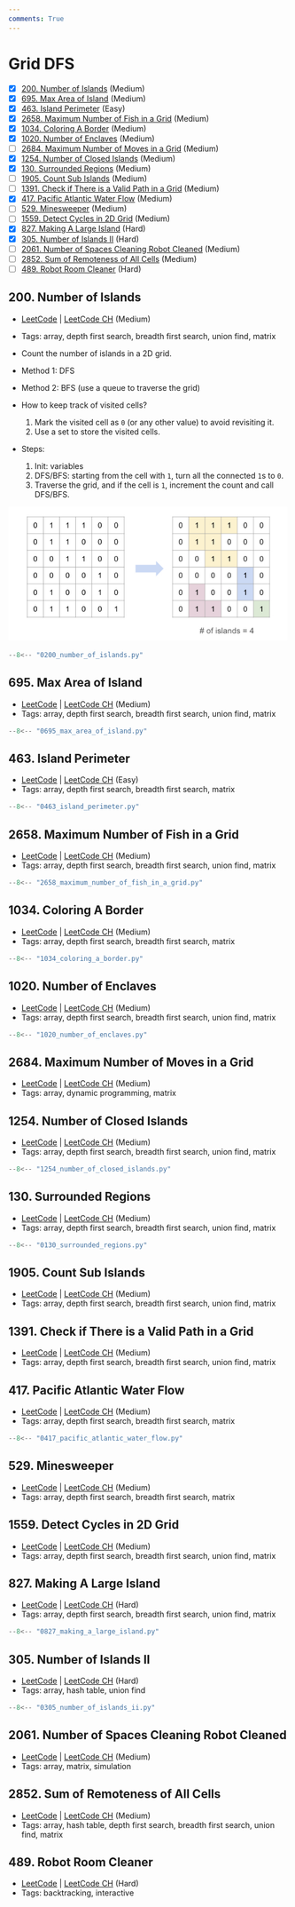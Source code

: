 ```yaml
---
comments: True
---
```


# Grid DFS

- [x] [200. Number of Islands](https://leetcode.cn/problems/number-of-islands/) (Medium)
- [x] [695. Max Area of Island](https://leetcode.cn/problems/max-area-of-island/) (Medium)
- [x] [463. Island Perimeter](https://leetcode.cn/problems/island-perimeter/) (Easy)
- [x] [2658. Maximum Number of Fish in a Grid](https://leetcode.cn/problems/maximum-number-of-fish-in-a-grid/) (Medium)
- [x] [1034. Coloring A Border](https://leetcode.cn/problems/coloring-a-border/) (Medium)
- [x] [1020. Number of Enclaves](https://leetcode.cn/problems/number-of-enclaves/) (Medium)
- [ ] [2684. Maximum Number of Moves in a Grid](https://leetcode.cn/problems/maximum-number-of-moves-in-a-grid/) (Medium)
- [x] [1254. Number of Closed Islands](https://leetcode.cn/problems/number-of-closed-islands/) (Medium)
- [x] [130. Surrounded Regions](https://leetcode.cn/problems/surrounded-regions/) (Medium)
- [ ] [1905. Count Sub Islands](https://leetcode.cn/problems/count-sub-islands/) (Medium)
- [ ] [1391. Check if There is a Valid Path in a Grid](https://leetcode.cn/problems/check-if-there-is-a-valid-path-in-a-grid/) (Medium)
- [x] [417. Pacific Atlantic Water Flow](https://leetcode.cn/problems/pacific-atlantic-water-flow/) (Medium)
- [ ] [529. Minesweeper](https://leetcode.cn/problems/minesweeper/) (Medium)
- [ ] [1559. Detect Cycles in 2D Grid](https://leetcode.cn/problems/detect-cycles-in-2d-grid/) (Medium)
- [x] [827. Making A Large Island](https://leetcode.cn/problems/making-a-large-island/) (Hard)
- [x] [305. Number of Islands II](https://leetcode.cn/problems/number-of-islands-ii/) (Hard)
- [ ] [2061. Number of Spaces Cleaning Robot Cleaned](https://leetcode.cn/problems/number-of-spaces-cleaning-robot-cleaned/) (Medium)
- [ ] [2852. Sum of Remoteness of All Cells](https://leetcode.cn/problems/sum-of-remoteness-of-all-cells/) (Medium)
- [ ] [489. Robot Room Cleaner](https://leetcode.cn/problems/robot-room-cleaner/) (Hard)

## 200. Number of Islands

-   [LeetCode](https://leetcode.com/problems/number-of-islands/) | [LeetCode CH](https://leetcode.cn/problems/number-of-islands/) (Medium)
-   Tags: array, depth first search, breadth first search, union find, matrix
-   Count the number of islands in a 2D grid.
-   Method 1: DFS
-   Method 2: BFS (use a queue to traverse the grid)

-   How to keep track of visited cells?

    1. Mark the visited cell as `0` (or any other value) to avoid revisiting it.
    2. Use a set to store the visited cells.

-   Steps:
    1. Init: variables
    2. DFS/BFS: starting from the cell with `1`, turn all the connected `1`s to `0`.
    3. Traverse the grid, and if the cell is `1`, increment the count and call DFS/BFS.

![0200](../assets/0200.jpg)

```python title="200. Number of Islands - Python Solution"
--8<-- "0200_number_of_islands.py"
```

## 695. Max Area of Island

-   [LeetCode](https://leetcode.com/problems/max-area-of-island/) | [LeetCode CH](https://leetcode.cn/problems/max-area-of-island/) (Medium)
-   Tags: array, depth first search, breadth first search, union find, matrix

```python title="695. Max Area of Island - Python Solution"
--8<-- "0695_max_area_of_island.py"
```

## 463. Island Perimeter

-   [LeetCode](https://leetcode.com/problems/island-perimeter/) | [LeetCode CH](https://leetcode.cn/problems/island-perimeter/) (Easy)
-   Tags: array, depth first search, breadth first search, matrix

```python title="463. Island Perimeter - Python Solution"
--8<-- "0463_island_perimeter.py"
```

## 2658. Maximum Number of Fish in a Grid

-   [LeetCode](https://leetcode.com/problems/maximum-number-of-fish-in-a-grid/) | [LeetCode CH](https://leetcode.cn/problems/maximum-number-of-fish-in-a-grid/) (Medium)
-   Tags: array, depth first search, breadth first search, union find, matrix

```python title="2658. Maximum Number of Fish in a Grid - Python Solution"
--8<-- "2658_maximum_number_of_fish_in_a_grid.py"
```

## 1034. Coloring A Border

-   [LeetCode](https://leetcode.com/problems/coloring-a-border/) | [LeetCode CH](https://leetcode.cn/problems/coloring-a-border/) (Medium)
-   Tags: array, depth first search, breadth first search, matrix

```python title="1034. Coloring A Border - Python Solution"
--8<-- "1034_coloring_a_border.py"
```

## 1020. Number of Enclaves

-   [LeetCode](https://leetcode.com/problems/number-of-enclaves/) | [LeetCode CH](https://leetcode.cn/problems/number-of-enclaves/) (Medium)
-   Tags: array, depth first search, breadth first search, union find, matrix

```python title="1020. Number of Enclaves - Python Solution"
--8<-- "1020_number_of_enclaves.py"
```

## 2684. Maximum Number of Moves in a Grid

-   [LeetCode](https://leetcode.com/problems/maximum-number-of-moves-in-a-grid/) | [LeetCode CH](https://leetcode.cn/problems/maximum-number-of-moves-in-a-grid/) (Medium)
-   Tags: array, dynamic programming, matrix

## 1254. Number of Closed Islands

-   [LeetCode](https://leetcode.com/problems/number-of-closed-islands/) | [LeetCode CH](https://leetcode.cn/problems/number-of-closed-islands/) (Medium)
-   Tags: array, depth first search, breadth first search, union find, matrix

```python title="1254. Number of Closed Islands - Python Solution"
--8<-- "1254_number_of_closed_islands.py"
```

## 130. Surrounded Regions

-   [LeetCode](https://leetcode.com/problems/surrounded-regions/) | [LeetCode CH](https://leetcode.cn/problems/surrounded-regions/) (Medium)
-   Tags: array, depth first search, breadth first search, union find, matrix

```python title="130. Surrounded Regions - Python Solution"
--8<-- "0130_surrounded_regions.py"
```

## 1905. Count Sub Islands

-   [LeetCode](https://leetcode.com/problems/count-sub-islands/) | [LeetCode CH](https://leetcode.cn/problems/count-sub-islands/) (Medium)
-   Tags: array, depth first search, breadth first search, union find, matrix

## 1391. Check if There is a Valid Path in a Grid

-   [LeetCode](https://leetcode.com/problems/check-if-there-is-a-valid-path-in-a-grid/) | [LeetCode CH](https://leetcode.cn/problems/check-if-there-is-a-valid-path-in-a-grid/) (Medium)
-   Tags: array, depth first search, breadth first search, union find, matrix

## 417. Pacific Atlantic Water Flow

-   [LeetCode](https://leetcode.com/problems/pacific-atlantic-water-flow/) | [LeetCode CH](https://leetcode.cn/problems/pacific-atlantic-water-flow/) (Medium)
-   Tags: array, depth first search, breadth first search, matrix

```python title="417. Pacific Atlantic Water Flow - Python Solution"
--8<-- "0417_pacific_atlantic_water_flow.py"
```

## 529. Minesweeper

-   [LeetCode](https://leetcode.com/problems/minesweeper/) | [LeetCode CH](https://leetcode.cn/problems/minesweeper/) (Medium)
-   Tags: array, depth first search, breadth first search, matrix

## 1559. Detect Cycles in 2D Grid

-   [LeetCode](https://leetcode.com/problems/detect-cycles-in-2d-grid/) | [LeetCode CH](https://leetcode.cn/problems/detect-cycles-in-2d-grid/) (Medium)
-   Tags: array, depth first search, breadth first search, union find, matrix

## 827. Making A Large Island

-   [LeetCode](https://leetcode.com/problems/making-a-large-island/) | [LeetCode CH](https://leetcode.cn/problems/making-a-large-island/) (Hard)
-   Tags: array, depth first search, breadth first search, union find, matrix

```python title="827. Making A Large Island - Python Solution"
--8<-- "0827_making_a_large_island.py"
```

## 305. Number of Islands II

-   [LeetCode](https://leetcode.com/problems/number-of-islands-ii/) | [LeetCode CH](https://leetcode.cn/problems/number-of-islands-ii/) (Hard)
-   Tags: array, hash table, union find

```python title="305. Number of Islands II - Python Solution"
--8<-- "0305_number_of_islands_ii.py"
```

## 2061. Number of Spaces Cleaning Robot Cleaned

-   [LeetCode](https://leetcode.com/problems/number-of-spaces-cleaning-robot-cleaned/) | [LeetCode CH](https://leetcode.cn/problems/number-of-spaces-cleaning-robot-cleaned/) (Medium)
-   Tags: array, matrix, simulation

## 2852. Sum of Remoteness of All Cells

-   [LeetCode](https://leetcode.com/problems/sum-of-remoteness-of-all-cells/) | [LeetCode CH](https://leetcode.cn/problems/sum-of-remoteness-of-all-cells/) (Medium)
-   Tags: array, hash table, depth first search, breadth first search, union find, matrix

## 489. Robot Room Cleaner

-   [LeetCode](https://leetcode.com/problems/robot-room-cleaner/) | [LeetCode CH](https://leetcode.cn/problems/robot-room-cleaner/) (Hard)
-   Tags: backtracking, interactive
